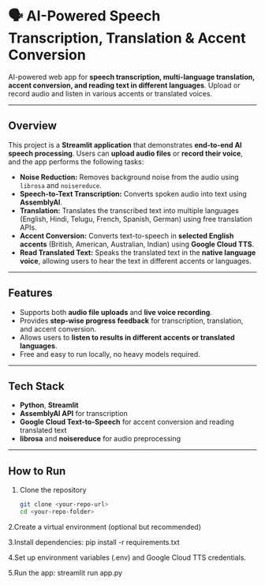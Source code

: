 

# 🗣️ AI-Powered Speech Transcription, Translation & Accent Conversion

 
AI-powered web app for **speech transcription, multi-language translation, accent conversion, and reading text in different languages**. Upload or record audio and listen in various accents or translated voices.

---

## Overview

This project is a **Streamlit application** that demonstrates **end-to-end AI speech processing**. Users can **upload audio files** or **record their voice**, and the app performs the following tasks:

- **Noise Reduction:** Removes background noise from the audio using `librosa` and `noisereduce`.
- **Speech-to-Text Transcription:** Converts spoken audio into text using **AssemblyAI**.
- **Translation:** Translates the transcribed text into multiple languages (English, Hindi, Telugu, French, Spanish, German) using free translation APIs.
- **Accent Conversion:** Converts text-to-speech in **selected English accents** (British, American, Australian, Indian) using **Google Cloud TTS**.
- **Read Translated Text:** Speaks the translated text in the **native language voice**, allowing users to hear the text in different accents or languages.

---

## Features
- Supports both **audio file uploads** and **live voice recording**.
- Provides **step-wise progress feedback** for transcription, translation, and accent conversion.
- Allows users to **listen to results in different accents or translated languages**.
- Free and easy to run locally, no heavy models required.

---

## Tech Stack
- **Python**, **Streamlit**  
- **AssemblyAI API** for transcription  
- **Google Cloud Text-to-Speech** for accent conversion and reading translated text  
- **librosa** and **noisereduce** for audio preprocessing  

---

## How to Run

1. Clone the repository 
   ```bash
   git clone <your-repo-url>
   cd <your-repo-folder>
   
2.Create a virtual environment (optional but recommended)

3.Install dependencies: pip install -r requirements.txt
    
  

4.Set up environment variables (.env) and Google Cloud TTS credentials.

5.Run the app:  streamlit run app.py
   
   
